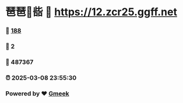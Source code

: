# 琶琶🔭啙 :link: https://12.zcr25.ggff.net 
### :page_facing_up: [188](https://12.zcr25.ggff.net/tag.html) 
### :speech_balloon: 2 
### :hibiscus: 487367 
### :alarm_clock: 2025-03-08 23:55:30 
### Powered by :heart: [Gmeek](https://github.com/Meekdai/Gmeek)
